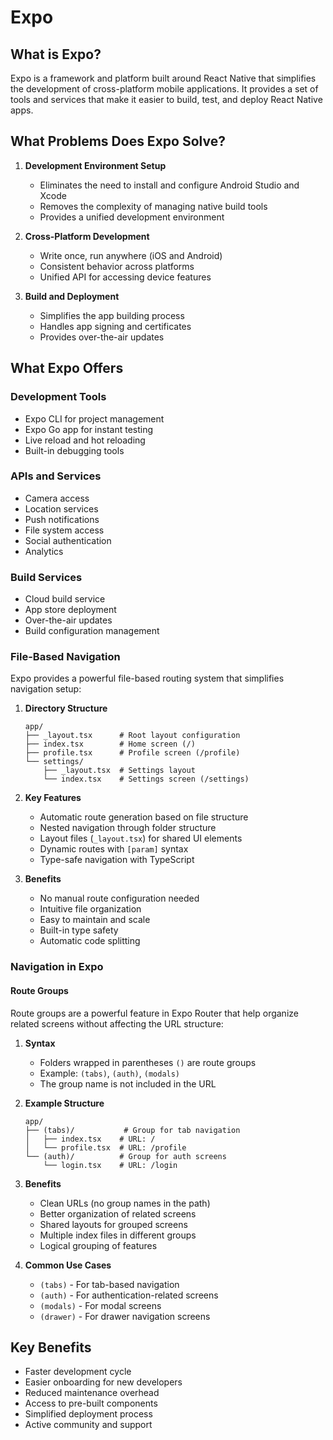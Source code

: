 # Expo

## What is Expo?

Expo is a framework and platform built around React Native that simplifies the development of cross-platform mobile applications. It provides a set of tools and services that make it easier to build, test, and deploy React Native apps.

## What Problems Does Expo Solve?

1. **Development Environment Setup**
   - Eliminates the need to install and configure Android Studio and Xcode
   - Removes the complexity of managing native build tools
   - Provides a unified development environment

2. **Cross-Platform Development**
   - Write once, run anywhere (iOS and Android)
   - Consistent behavior across platforms
   - Unified API for accessing device features

3. **Build and Deployment**
   - Simplifies the app building process
   - Handles app signing and certificates
   - Provides over-the-air updates

## What Expo Offers

### Development Tools
- Expo CLI for project management
- Expo Go app for instant testing
- Live reload and hot reloading
- Built-in debugging tools

### APIs and Services
- Camera access
- Location services
- Push notifications
- File system access
- Social authentication
- Analytics

### Build Services
- Cloud build service
- App store deployment
- Over-the-air updates
- Build configuration management

### File-Based Navigation

Expo provides a powerful file-based routing system that simplifies navigation setup:

1. **Directory Structure**
   ```
   app/
   ├── _layout.tsx      # Root layout configuration
   ├── index.tsx        # Home screen (/)
   ├── profile.tsx      # Profile screen (/profile)
   └── settings/
       ├── _layout.tsx  # Settings layout
       └── index.tsx    # Settings screen (/settings)
   ```

2. **Key Features**
   - Automatic route generation based on file structure
   - Nested navigation through folder structure
   - Layout files (`_layout.tsx`) for shared UI elements
   - Dynamic routes with `[param]` syntax
   - Type-safe navigation with TypeScript

3. **Benefits**
   - No manual route configuration needed
   - Intuitive file organization
   - Easy to maintain and scale
   - Built-in type safety
   - Automatic code splitting

### Navigation in Expo

#### Route Groups
Route groups are a powerful feature in Expo Router that help organize related screens without affecting the URL structure:

1. **Syntax**
   - Folders wrapped in parentheses `()` are route groups
   - Example: `(tabs)`, `(auth)`, `(modals)`
   - The group name is not included in the URL

2. **Example Structure**
   ```
   app/
   ├── (tabs)/           # Group for tab navigation
   │   ├── index.tsx    # URL: /
   │   └── profile.tsx  # URL: /profile
   └── (auth)/          # Group for auth screens
       └── login.tsx    # URL: /login
   ```

3. **Benefits**
   - Clean URLs (no group names in the path)
   - Better organization of related screens
   - Shared layouts for grouped screens
   - Multiple index files in different groups
   - Logical grouping of features

4. **Common Use Cases**
   - `(tabs)` - For tab-based navigation
   - `(auth)` - For authentication-related screens
   - `(modals)` - For modal screens
   - `(drawer)` - For drawer navigation screens

## Key Benefits
- Faster development cycle
- Easier onboarding for new developers
- Reduced maintenance overhead
- Access to pre-built components
- Simplified deployment process
- Active community and support 